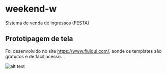 # weekend-w


Sistema de venda de ingressos (FESTA)


## Prototipagem de tela ##

Foi desenvolvido no site <https://www.fluidui.com/>, aonde os templates são gratuitos e de fácil acesso.


![alt text](https://github.com/mazarafa/weekend-w/blob/master/weekend/Img/vintage/banner_vintage.jpeg)



